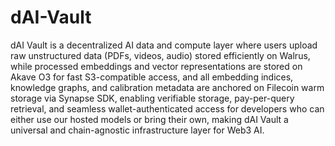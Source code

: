 # dAI-Vault
dAI Vault is a decentralized AI data and compute layer where users upload raw unstructured data (PDFs, videos, audio) stored efficiently on Walrus, while processed embeddings and vector representations are stored on Akave O3 for fast S3-compatible access, and all embedding indices, knowledge graphs, and calibration metadata are anchored on Filecoin warm storage via Synapse SDK, enabling verifiable storage, pay-per-query retrieval, and seamless wallet-authenticated access for developers who can either use our hosted models or bring their own, making dAI Vault a universal and chain-agnostic infrastructure layer for Web3 AI.
